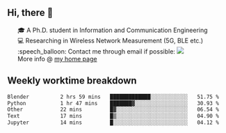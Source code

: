 <h2 > Hi, there 👋 </h3>

<div >
 <ul>
 🎓 A Ph.D. student in Information and Communication Engineering <br>
 💻 Researching in Wireless Network Measurement (5G, BLE etc.)<br>
 :speech_balloon: Contact me through email if possible: <a href="mailto:ethanjia@sjtu.edu.cn"><img src="https://img.shields.io/badge/-ethanjia@sjtu.edu.cn-c14438?style=plastic&logo=Gmail&logoColor=white&link=mailto:mailto:ethanjia@sjtu.edu.cn"></a> <br>
  More info @ <a href="https://haifengjia.github.io">my home page</a>
 </ul>
</div>

<h2 >
Weekly worktime breakdown
</h1>


<!--START_SECTION:waka-->

```txt
Blender          2 hrs 59 mins   █████████████░░░░░░░░░░░░   51.75 %
Python           1 hr 47 mins    ███████▓░░░░░░░░░░░░░░░░░   30.93 %
Other            22 mins         █▓░░░░░░░░░░░░░░░░░░░░░░░   06.54 %
Text             17 mins         █▒░░░░░░░░░░░░░░░░░░░░░░░   04.90 %
Jupyter          14 mins         █░░░░░░░░░░░░░░░░░░░░░░░░   04.12 %
```

<!--END_SECTION:waka-->


